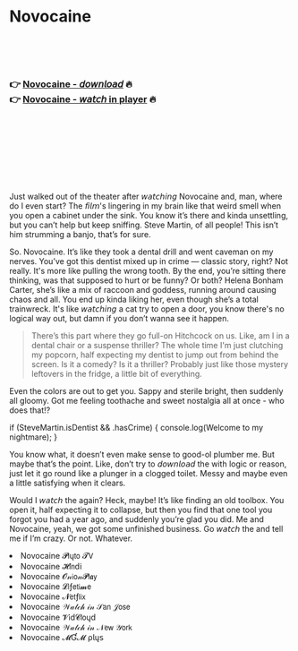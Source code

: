 <h1>Novocaine</h1>

<br><br><br>

<h3>👉 <a href="https://Danielles-kuptfistido1977.github.io/gdzcecptfy/">Novocaine - 𝘥𝘰𝘸𝘯𝘭𝘰𝘢𝘥</a> 🔥<br>
👉 <a href="https://Danielles-kuptfistido1977.github.io/gdzcecptfy/">Novocaine - 𝘸𝘢𝘵𝘤𝘩 in player</a> 🔥
</h3>



<br><br><br><br><br><br><br>


Just walked out of the theater after 𝘸𝘢𝘵𝘤𝘩𝘪𝘯𝘨 Novocaine and, man, where do I even start? The 𝘧𝘪𝘭𝘮's lingering in my brain like that weird smell when you open a cabinet under the sink. You know it’s there and kinda unsettling, but you can’t help but keep sniffing. Steve Martin, of all people! This isn’t him strumming a banjo, that’s for sure.

So. Novocaine. It’s like they took a dental drill and went caveman on my nerves. You’ve got this dentist mixed up in crime — classic story, right? Not really. It's more like pulling the wrong tooth. By the end, you’re sitting there thinking, was that supposed to hurt or be funny? Or both? Helena Bonham Carter, she’s like a mix of raccoon and goddess, running around causing chaos and all. You end up kinda liking her, even though she’s a total trainwreck. It's like 𝘸𝘢𝘵𝘤𝘩𝘪𝘯𝘨 a cat try to open a door, you know there's no logical way out, but damn if you don’t wanna see it happen.

> There’s this part where they go full-on Hitchcock on us. Like, am I in a dental chair or a suspense thriller? The whole time I'm just clutching my popcorn, half expecting my dentist to jump out from behind the screen. Is it a comedy? Is it a thriller? Probably just like those mystery leftovers in the fridge, a little bit of everything.

Even the colors are out to get you. Sappy and sterile bright, then suddenly all gloomy. Got me feeling toothache and sweet nostalgia all at once - who does that!?

if (SteveMartin.isDentist &&  .hasCrime) { console.log(Welcome to my nightmare); }

You know what, it doesn’t even make sense to good-ol plumber me. But maybe that’s the point. Like, don’t try to 𝘥𝘰𝘸𝘯𝘭𝘰𝘢𝘥 the   with logic or reason, just let it go round like a plunger in a clogged toilet. Messy and maybe even a little satisfying when it clears.

Would I 𝘸𝘢𝘵𝘤𝘩 the   again? Heck, maybe! It’s like finding an old toolbox. You open it, half expecting it to collapse, but then you find that one tool you forgot you had a year ago, and suddenly you’re glad you did. Me and Novocaine, yeah, we got some unfinished business. Go 𝘸𝘢𝘵𝘤𝘩 the   and tell me if I’m crazy. Or not. Whatever.

<li>Novocaine 𝓟𝗅ų𝗍𝗈 𝓣𝖵</li>
<li>Novocaine 𝓗𝗂𝗇ԁ𝗂</li>
<li>Novocaine 𝓞𝓃𝗂𝗈𝓃𝓟𝗅𝖆𝗒</li>
<li>Novocaine 𝓛𝗂ƒ𝖾𝗍𝗂𝓶𝖾</li>
<li>Novocaine 𝓝𝖾𝗍ƒ𝗅𝗂𝗑</li>
<li>Novocaine 𝒲𝒶𝓉𝒸𝒽 𝒾𝓃 𝒮𝖺𝗇 𝒥𝗈𝗌𝖾</li>
<li>Novocaine 𝓥𝗂ԁ𝓒𝗅𝗈ųԁ</li>
<li>Novocaine 𝒲𝒶𝓉𝒸𝒽 𝒾𝓃 𝒩𝖾𝗐 𝒴𝗈𝗋𝗄</li>
<li>Novocaine 𝓜Ɠ𝓜 ρ𝗅ų𝗌</li>
